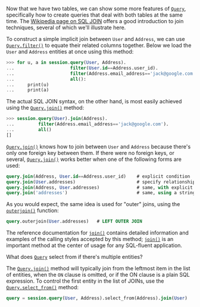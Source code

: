 Now that we have two tables, we can show some more features of [`Query`](http://docs.sqlalchemy.org/query.html#sqlalchemy.orm.query.Query "sqlalchemy.orm.query.Query"), specifically how to create queries that deal with both tables at the same time. The [Wikipedia page on SQL JOIN](http://en.wikipedia.org/wiki/Join_%28SQL%29) offers a good introduction to join techniques, several of which we'll illustrate here.

To construct a simple implicit join between `User` and `Address`, we can use [`Query.filter()`](http://docs.sqlalchemy.org/query.html#sqlalchemy.orm.query.Query.filter "sqlalchemy.orm.query.Query.filter") to equate their related columns together. Below we load the `User` and `Address` entities at once using this method:
    
```sql    
>>> for u, a in session.query(User, Address).
...                     filter(User.id==Address.user_id).
...                     filter(Address.email_address=='jack@google.com').
...                     all():
...     print(u)
...     print(a)
```    
    

The actual SQL JOIN syntax, on the other hand, is most easily achieved using the [`Query.join()`](http://docs.sqlalchemy.org/query.html#sqlalchemy.orm.query.Query.join "sqlalchemy.orm.query.Query.join") method:
    
```sql    
>>> session.query(User).join(Address).
...         filter(Address.email_address=='jack@google.com').
...         all()
[]
```

[`Query.join()`](http://docs.sqlalchemy.org/query.html#sqlalchemy.orm.query.Query.join "sqlalchemy.orm.query.Query.join") knows how to join between `User` and `Address` because there's only one foreign key between them. If there were no foreign keys, or several, [`Query.join()`](http://docs.sqlalchemy.org/query.html#sqlalchemy.orm.query.Query.join "sqlalchemy.orm.query.Query.join") works better when one of the following forms are used:
    
```sql    
query.join(Address, User.id==Address.user_id)    # explicit condition
query.join(User.addresses)                       # specify relationship from left to right
query.join(Address, User.addresses)              # same, with explicit target
query.join('addresses')                          # same, using a string
```

As you would expect, the same idea is used for "outer" joins, using the [`outerjoin()`](http://docs.sqlalchemy.org/query.html#sqlalchemy.orm.query.Query.outerjoin "sqlalchemy.orm.query.Query.outerjoin") function:
    
```sql    
query.outerjoin(User.addresses)   # LEFT OUTER JOIN
```

The reference documentation for [`join()`](http://docs.sqlalchemy.org/query.html#sqlalchemy.orm.query.Query.join "sqlalchemy.orm.query.Query.join") contains detailed information and examples of the calling styles accepted by this method; [`join()`](http://docs.sqlalchemy.org/query.html#sqlalchemy.orm.query.Query.join "sqlalchemy.orm.query.Query.join") is an important method at the center of usage for any SQL-fluent application.

What does [`Query`](http://docs.sqlalchemy.org/query.html#sqlalchemy.orm.query.Query "sqlalchemy.orm.query.Query") select from if there's multiple entities?

The [`Query.join()`](http://docs.sqlalchemy.org/query.html#sqlalchemy.orm.query.Query.join "sqlalchemy.orm.query.Query.join") method will typically join from the leftmost item in the list of entities, when the `ON` clause is omitted, or if the ON clause is a plain SQL expression. To control the first entity in the list of JOINs, use the [`Query.select_from()`](http://docs.sqlalchemy.org/query.html#sqlalchemy.orm.query.Query.select_from "sqlalchemy.orm.query.Query.select_from") method:
    
```sql    
query = session.query(User, Address).select_from(Address).join(User)
```
